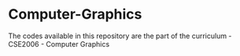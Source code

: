 # Computer-Graphics
The codes available in this repository are the part of the curriculum - CSE2006 - Computer Graphics 
